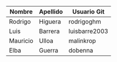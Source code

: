 |Nombre|Apellido|Usuario Git|
|-------|--------|------------|
|Rodrigo|Higuera|rodrigoghm|
|Luis|Barrera|luisbarre2003|
|Mauricio|Ulloa|malinkrop
|Elba   |Guerra | dobenna  |
